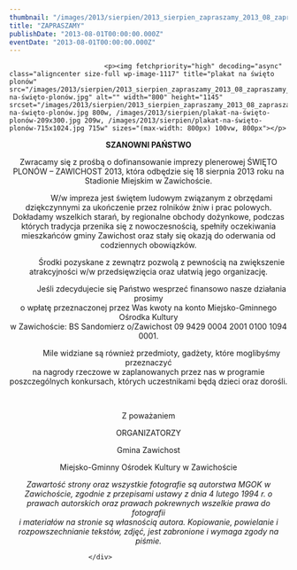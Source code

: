 ```yaml
---
thumbnail: "/images/2013/sierpien/2013_sierpien_zapraszamy_2013_08_zapraszamy_plakat-na-święto-plonów.jpg"
title: "ZAPRASZAMY"
publishDate: "2013-08-01T00:00:00.000Z"
eventDate: "2013-08-01T00:00:00.000Z"
---
```


<div class="entry-content">
							
							<p><img fetchpriority="high" decoding="async" class="aligncenter size-full wp-image-1117" title="plakat na święto plonów" src="/images/2013/sierpien/2013_sierpien_zapraszamy_2013_08_zapraszamy_plakat-na-święto-plonów.jpg" alt="" width="800" height="1145" srcset="/images/2013/sierpien/2013_sierpien_zapraszamy_2013_08_zapraszamy_plakat-na-święto-plonów.jpg 800w, /images/2013/sierpien/plakat-na-święto-plonów-209x300.jpg 209w, /images/2013/sierpien/plakat-na-święto-plonów-715x1024.jpg 715w" sizes="(max-width: 800px) 100vw, 800px"></p>
<p style="text-align: center;"><strong>SZANOWNI PAŃSTWO</strong></p>
<p style="text-align: center;">Zwracamy się z prośbą o dofinansowanie imprezy plenerowej ŚWIĘTO PLONÓW – ZAWICHOST 2013, która odbędzie się 18 sierpnia 2013 roku na Stadionie Miejskim w Zawichoście.</p>
<p style="text-align: center;">&nbsp;&nbsp;&nbsp;&nbsp;&nbsp;&nbsp;&nbsp;&nbsp;&nbsp;&nbsp;&nbsp; W/w impreza jest świętem ludowym związanym z obrzędami dziękczynnymi za ukończenie przez rolników żniw i prac polowych. Dokładamy wszelkich starań, by regionalne obchody dożynkowe, podczas których tradycja przenika się z nowoczesnością, spełniły oczekiwania mieszkańców gminy Zawichost oraz stały się okazją do oderwania od codziennych obowiązków.</p>
<p style="text-align: center;">&nbsp;&nbsp;&nbsp;&nbsp;&nbsp;&nbsp;&nbsp;&nbsp;&nbsp;&nbsp;&nbsp; Środki pozyskane z zewnątrz pozwolą z pewnością na zwiększenie atrakcyjności w/w przedsięwzięcia oraz ułatwią jego organizację.</p>
<p style="text-align: center;">&nbsp;&nbsp;&nbsp;&nbsp;&nbsp;&nbsp;&nbsp;&nbsp;&nbsp;&nbsp;&nbsp; Jeśli zdecydujecie się Państwo wesprzeć finansowo nasze działania prosimy<br>
o wpłatę przeznaczonej przez Was kwoty na konto Miejsko-Gminnego Ośrodka Kultury<br>
w Zawichoście: BS Sandomierz o/Zawichost 09 9429 0004 2001 0100 1094 0001.</p>
<p style="text-align: center;">&nbsp;&nbsp;&nbsp;&nbsp;&nbsp;&nbsp;&nbsp;&nbsp;&nbsp;&nbsp;&nbsp; Mile widziane są również przedmioty, gadżety, które moglibyśmy przeznaczyć<br>
na nagrody rzeczowe w zaplanowanych przez nas w programie poszczególnych konkursach, których uczestnikami będą dzieci oraz dorośli.</p>
<p>&nbsp;</p>
<p style="text-align: center;" align="right">Z poważaniem</p>
<p style="text-align: center;" align="right">ORGANIZATORZY</p>
<p style="text-align: center;" align="right">Gmina Zawichost</p>
<p style="text-align: center;" align="right">Miejsko-Gminny Ośrodek Kultury w Zawichoście</p>
<p style="text-align: center;" align="right"><em>Zawartość strony oraz wszystkie fotografie są autorstwa MGOK w Zawichoście, zgodnie z przepisami ustawy z dnia 4 lutego 1994 r. o prawach autorskich oraz prawach pokrewnych wszelkie prawa do fotografii<br>
i materiałów na stronie są własnością autora. Kopiowanie, powielanie i rozpowszechnianie tekstów, zdjęć, jest zabronione i wymaga zgody na piśmie.</em></p>
						
						</div>
